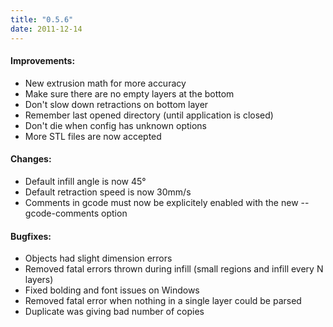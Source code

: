 ```yaml
---
title: "0.5.6"
date: 2011-12-14
---
```




#### Improvements:

*   New extrusion math for more accuracy
*   Make sure there are no empty layers at the bottom
*   Don't slow down retractions on bottom layer
*   Remember last opened directory (until application is closed)
*   Don't die when config has unknown options
*   More STL files are now accepted

#### Changes:

*   Default infill angle is now 45°
*   Default retraction speed is now 30mm/s
*   Comments in gcode must now be explicitely enabled with the new --gcode-comments option

#### Bugfixes:

*   Objects had slight dimension errors
*   Removed fatal errors thrown during infill (small regions and infill every N layers)
*   Fixed bolding and font issues on Windows
*   Removed fatal error when nothing in a single layer could be parsed
*   Duplicate was giving bad number of copies

